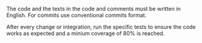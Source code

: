 The code and the texts in the code and comments must be written in English.
For commits use conventional commits format.

After every change or integration, run the specific tests to ensure the code works as expected and a minium coverage of 80% is reached.